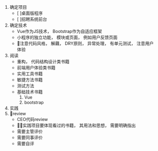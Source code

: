 1. 确定项目
    - [ ]桌面版程序
    - [ ]招聘系统前台
3. 确定技术
    - Vue作为JS技术， Bootstrap作为自适应框架
    - 小程序的独立功能， 模块或页面， 例如用户反馈页面
    - 注意代码风格， 解藕， DRY原则， 异常处理， 有单元测试， 注意用户体验
2. 阅读
    - 重构， 代码结构设计类书籍
    - 前端用户体验类书籍
    - 实用工具书籍
    - 敏捷方法书籍
    - 测试方法
    - 基础技术书籍
        1. Vue
        2. bootstrap
4. 实践
5. review
    - CEO代码review
    - 实践项目要体现看过的书籍， 其用法和思想， 需要明确指出
    - 需要主管评价
    - 需要同事评价
    - 需要自评